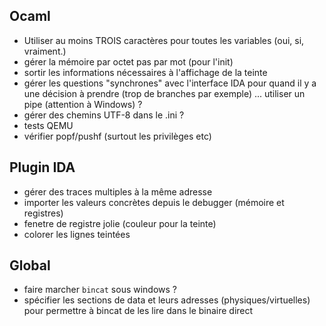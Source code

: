 ## Ocaml
* Utiliser au moins TROIS caractères pour toutes les variables (oui, si, vraiment.)
* gérer la mémoire par octet pas par mot (pour l'init)
* sortir les informations nécessaires à l'affichage de la teinte
* gérer les questions "synchrones" avec l'interface IDA pour quand il y a une décision à prendre (trop de branches par exemple) ... utiliser un pipe (attention à Windows) ?
* gérer des chemins UTF-8 dans le .ini ?
* tests QEMU
* vérifier popf/pushf (surtout les privilèges etc)

## Plugin IDA
* gérer des traces multiples à la même adresse
* importer les valeurs concrètes depuis le debugger (mémoire et registres)
* fenetre de registre jolie (couleur pour la teinte)
* colorer les lignes teintées

## Global
* faire marcher `bincat` sous windows ?
* spécifier les sections de data et leurs adresses (physiques/virtuelles) pour permettre à bincat de les lire dans le binaire direct

